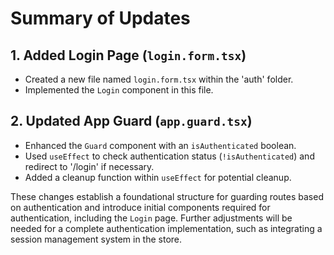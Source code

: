 # Summary of Updates

## 1. Added Login Page (`login.form.tsx`)

- Created a new file named `login.form.tsx` within the 'auth' folder.
- Implemented the `Login` component in this file.

## 2. Updated App Guard (`app.guard.tsx`)

- Enhanced the `Guard` component with an `isAuthenticated` boolean.
- Used `useEffect` to check authentication status (`!isAuthenticated`) and redirect to '/login' if necessary.
- Added a cleanup function within `useEffect` for potential cleanup.

These changes establish a foundational structure for guarding routes based on authentication and introduce initial components required for authentication, including the `Login` page. Further adjustments will be needed for a complete authentication implementation, such as integrating a session management system in the store.
